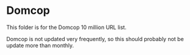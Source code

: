 # Domcop

This folder is for the Domcop 10 million URL list.

Domcop is not updated very frequently, so this should probably not be update more than monthly.
